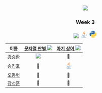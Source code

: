 <div align="center">
  <h3><img src="https://user-images.githubusercontent.com/46666296/133788774-1bba4108-db05-4d35-88ac-e355f29040a0.png"></h3>

  ### <center>**Week 3**</center>
  <!--CPP-->
  <img src="https://media.vlpt.us/images/seungju0000/post/0bb96d2c-93ff-4415-86ea-f6c71b40260b/img%20(1).png" height="25">
  <!--Java-->
  <img src="https://raw.githubusercontent.com/vscode-icons/vscode-icons/master/icons/file_type_jar.svg" height="25"/>
  <!--Python-->
  <img src="https://raw.githubusercontent.com/vscode-icons/vscode-icons/master/icons/file_type_python.svg" height="25"/>

  <!--문제를 풀었으면 위의 아이콘 중에 하나를 복사해서 붙여넣기-->
  <!--링크 삽입할 때 Forked Repo(개인 저장소)가 아닌 Remote Repo(원본 저장소) 주소를 붙여넣을 것-->
  <!--주소를 붙여넣는 방법 대신에 './파일명.cpp', './파일명.java', './파일명.py'처럼 링크를 연결해주는 방법이 더 편함-->
  |                    이름                    |[문자열 판별 <img src="https://d2gd6pc034wcta.cloudfront.net/tier/9.svg" height="13">](https://www.acmicpc.net/problem/16500)|[아기 상어 <img src="https://d2gd6pc034wcta.cloudfront.net/tier/12.svg" height="13">](https://www.acmicpc.net/problem/16236)|
  |:------------------------------------------:|:--:|:---:|
  | [강승환](https://github.com/kangshwan)     | [<img src="https://media.vlpt.us/images/seungju0000/post/0bb96d2c-93ff-4415-86ea-f6c71b40260b/img%20(1).png" height="25">](https://github.com/HUFS-ICE-STUDY/Algorithm/blob/main/Week/Week03/16500_kang.cpp) | 🧠 |
  | [송진호](https://github.com/sth4881)       | 🧠 | [<img src="https://raw.githubusercontent.com/vscode-icons/vscode-icons/master/icons/file_type_jar.svg" height="25"/>](./BOJ16236_song.java) |
  | [오동혁](https://github.com/97DongHyeokOH) | 🧠 | 🧠 |
  | [장성훈](https://github.com/jsh9611)       | 🧠 | 🧠 |
</div>